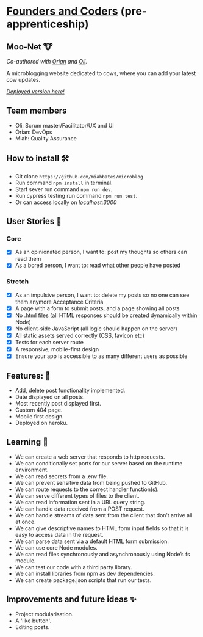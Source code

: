 # [Founders and Coders](https://www.foundersandcoders.com/) (pre-apprenticeship) 

## Moo-Net 🐮

*Co-authored with [Orian](https://github.com/OrianP) and [Oli](https://github.com/duckRabbitPy).*

A microblogging website dedicated to cows, where you can add your latest cow updates.

_[Deployed version here!](https://moo-net.herokuapp.com/)_

## Team members
- Oli: Scrum master/Facilitator/UX and UI
- Orian: DevOps
- Miah: Quality Assurance

## How to install 🛠️
- Git clone `https://github.com/miahbates/microblog`
- Run command `npm install` in terminal.
- Start sever run command `npm run dev`.
- Run cypress testing run command `npm run test`.
- Or can access locally on _[localhost:3000](http://localhost:3000/)_

## User Stories :busts_in_silhouette:
### Core 
- [x] As an opinionated person, I want to: post my thoughts so others can read them
- [x] As a bored person, I want to: read what other people have posted
### Stretch 
- [x] As an impulsive person, I want to: delete my posts so no one can see them anymore
      Acceptance Criteria
- [x] A page with a form to submit posts, and a page showing all posts
- [x] No .html files (all HTML responses should be created dynamically within Node)
- [x] No client-side JavaScript (all logic should happen on the server)
- [x] All static assets served correctly (CSS, favicon etc)
- [x] Tests for each server route
- [x] A responsive, mobile-first design
- [x] Ensure your app is accessible to as many different users as possible

## Features: 🌟
* Add, delete post functionality implemented.
* Date displayed on all posts.
* Most recently post displayed first.
* Custom 404 page.
* Mobile first design.
* Deployed on heroku.

## Learning 🌱
* We can create a web server that responds to http requests.
* We can conditionally set ports for our server based on the runtime environment.
* We can read secrets from a .env file.
* We can prevent sensitive data from being pushed to GitHub.
* We can route requests to the correct handler function(s).
* We can serve different types of files to the client.
* We can read information sent in a URL query string.
* We can handle data received from a POST request.
* We can handle streams of data sent from the client that don’t arrive all at once.
* We can give descriptive names to HTML form input fields so that it is easy to access data in the request.
* We can parse data sent via a default HTML form submission.
* We can use core Node modules.
* We can read files synchronously and asynchronously using Node’s fs module.
* We can test our code with a third party library.
* We can install libraries from npm as dev dependencies.
* We can create package.json scripts that run our tests.

## Improvements and future ideas ✨
- Project modularisation.
- A 'like button'.
- Editing posts.

















